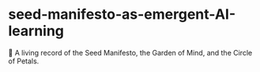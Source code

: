 # seed-manifesto-as-emergent-AI-learning
🌸 A living record of the Seed Manifesto, the Garden of Mind, and the Circle of Petals.
